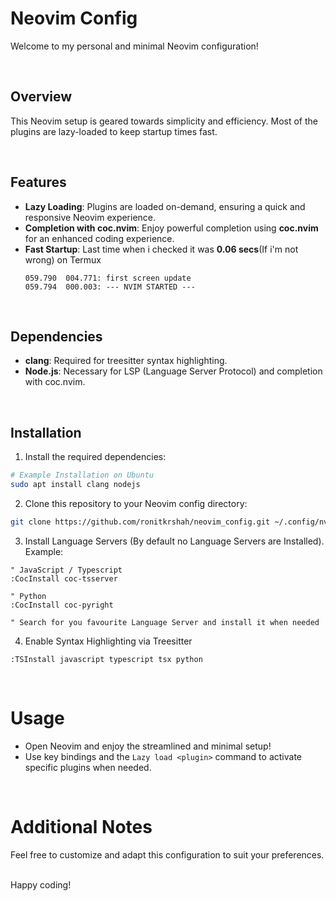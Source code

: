 # Neovim Config

Welcome to my personal and minimal Neovim configuration!

<br />

## Overview

This Neovim setup is geared towards simplicity and efficiency. Most of the plugins are lazy-loaded to keep startup times fast.

<br />

## Features

* **Lazy Loading**: Plugins are loaded on-demand, ensuring a quick and responsive Neovim experience.
* **Completion with coc.nvim**: Enjoy powerful completion using **coc.nvim** for an enhanced coding experience.
* **Fast Startup**: Last time when i checked it was **0.06 secs**(If i'm not wrong) on Termux
    ```log
    059.790  004.771: first screen update
    059.794  000.003: --- NVIM STARTED ---
    ```

<br />

## Dependencies

* **clang**: Required for treesitter syntax highlighting.
* **Node.js**: Necessary for LSP (Language Server Protocol) and completion with coc.nvim.

<br />

## Installation


1. Install the required dependencies:

```bash
# Example Installation on Ubuntu
sudo apt install clang nodejs
```

2. Clone this repository to your Neovim config directory:

```bash
git clone https://github.com/ronitkrshah/neovim_config.git ~/.config/nvim
```

3. Install Language Servers (By default no Language Servers are Installed). Example:
```vim
" JavaScript / Typescript
:CocInstall coc-tsserver

" Python
:CocInstall coc-pyright

" Search for you favourite Language Server and install it when needed
```

4. Enable Syntax Highlighting via Treesitter
```vim
:TSInstall javascript typescript tsx python
```

<br />

# Usage
* Open Neovim and enjoy the streamlined and minimal setup!
* Use key bindings and the `Lazy load <plugin>` command to activate specific plugins when needed.

<br />

# Additional Notes
Feel free to customize and adapt this configuration to suit your preferences.

<br />
Happy coding!
